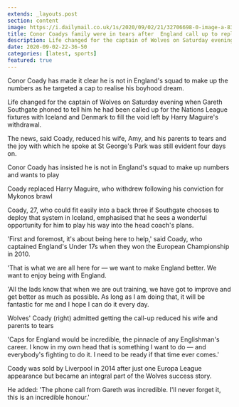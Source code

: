 ```yaml
---
extends: _layouts.post
section: content
image: https://i.dailymail.co.uk/1s/2020/09/02/21/32706698-0-image-a-83_1599078742329.jpg 
title: Conor Coadys family were in tears after  England call up to replace Maguire, now he wants a cap 
description: Life changed for the captain of Wolves on Saturday evening when Gareth Southgate phoned to tell him he had been called up for the Nations League fixtures with Iceland and Denmark. 
date: 2020-09-02-22-36-50 
categories: [latest, sports] 
featured: true 
--- 
```

Conor Coady has made it clear he is not in England's squad to make up the numbers as he targeted a cap to realise his boyhood dream.

Life changed for the captain of Wolves on Saturday evening when Gareth Southgate phoned to tell him he had been called up for the Nations League fixtures with Iceland and Denmark to fill the void left by Harry Maguire's withdrawal.

The news, said Coady, reduced his wife, Amy, and his parents to tears and the joy with which he spoke at St George's Park was still evident four days on. 

Conor Coady has insisted he is not in England's squad to make up numbers and wants to play

Coady replaced Harry Maguire, who withdrew following his conviction for Mykonos brawl

Coady, 27, who could fit easily into a back three if Southgate chooses to deploy that system in Iceland, emphasised that he sees a wonderful opportunity for him to play his way into the head coach's plans.

'First and foremost, it's about being here to help,' said Coady, who captained England's Under 17s when they won the European Championship in 2010.

'That is what we are all here for — we want to make England better. We want to enjoy being with England.

'All the lads know that when we are out training, we have got to improve and get better as much as possible. As long as I am doing that, it will be fantastic for me and I hope I can do it every day.

Wolves' Coady (right) admitted getting the call-up reduced his wife and parents to tears

'Caps for England would be incredible, the pinnacle of any Englishman's career. I know in my own head that is something I want to do — and everybody's fighting to do it. I need to be ready if that time ever comes.' 

Coady was sold by Liverpool in 2014 after just one Europa League appearance but became an integral part of the Wolves success story.

He added: 'The phone call from Gareth was incredible. I'll never forget it, this is an incredible honour.'

